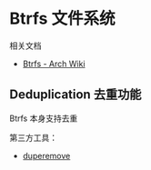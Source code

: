 # Btrfs 文件系统

相关文档

- [Btrfs - Arch Wiki](https://wiki.archlinuxcn.org/zh-hans/Btrfs)

## Deduplication 去重功能

Btrfs 本身支持去重

第三方工具：

- [duperemove](https://github.com/markfasheh/duperemove)

